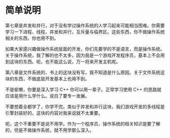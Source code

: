 # 简单说明

第七章是并发和并行，对于没有学过操作系统的人学习起来可能相当困难。你需要学习一下进程、线程，并发和并行，互斥量与临界区。这些东西，你不做操作系统相关的东西，你也用不到。

如果大家感兴趣做操作系统层面的开发，你们先要学的不是语言，而是操作系统。关于操作系统，我了解的也不太多，因为我是一个游戏开发程序员，基本上不会用到这块的东西。呃，也不能这么说，万一将来开发主机呢。

第八章是文件系统的，书上的这块没有写，我不知道是什么原因。关于文件系统这块的东西，不做底层开发基本上也用不到。

不是偷懒，你要是深入学习 C++ 你可以用一辈子。正常学习使用 C++ 的思路就应该是用什么学什么。说白了要专一发展。

不要想着全都学了，你学不完。类似于并发和并行这块，我们游戏开发的多线程是引擎封装好的，这块的内容对我来说就不太重要。

呃，这个不重要不是说不用学。作为一个程序员，操作系统的相关知识是要了解的，但是不做操作系统，就不用学那么深入。

